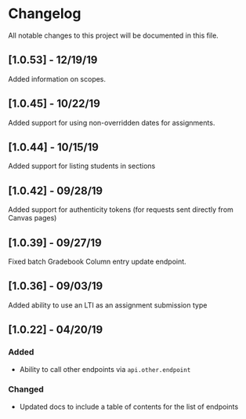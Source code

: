 # Changelog

All notable changes to this project will be documented in this file.

## [1.0.53] - 12/19/19

Added information on scopes.

## [1.0.45] - 10/22/19

Added support for using non-overridden dates for assignments.

## [1.0.44] - 10/15/19

Added support for listing students in sections

## [1.0.42] - 09/28/19

Added support for authenticity tokens (for requests sent directly from Canvas pages)

## [1.0.39] - 09/27/19

Fixed batch Gradebook Column entry update endpoint.

## [1.0.36] - 09/03/19

Added ability to use an LTI as an assignment submission type

## [1.0.22] - 04/20/19

### Added
- Ability to call other endpoints via `api.other.endpoint`

### Changed
- Updated docs to include a table of contents for the list of endpoints
